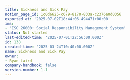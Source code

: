 ```yaml
---
title: Sickness and Sick Pay
notion_page_id: 1c0d6625-c679-8170-833a-c2376a0d0356
exported_at: '2025-07-02T18:44:06.494471+00:00'
ims:
- 'ISO 26000: Social Responsibility Management System'
status: Not started
last-edited-time: '2025-07-01T22:56:00.000Z'
id: 138
created-time: '2025-03-24T10:40:00.000Z'
name: Sickness and Sick Pay
owner:
- Ryan Laird
company-handbook: false
version-number: 1.1
---
```


<!-- Unsupported block type: unsupported -->